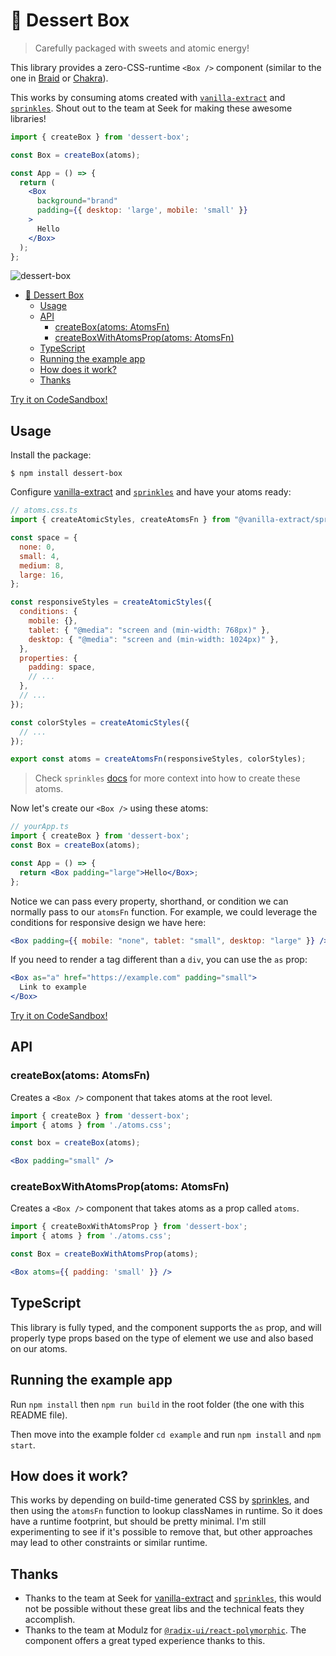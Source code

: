 # 🍰 Dessert Box

> Carefully packaged with sweets and atomic energy!

This library provides a zero-CSS-runtime `<Box />` component (similar to the one in [Braid](https://seek-oss.github.io/braid-design-system/components/Box) or [Chakra](https://chakra-ui.com/docs/layout/box)).

This works by consuming atoms created with [`vanilla-extract`](https://github.com/seek-oss/vanilla-extract) and [`sprinkles`](https://github.com/seek-oss/vanilla-extract/tree/master/packages/sprinkles). Shout out to the team at Seek for making these awesome libraries!

```jsx
import { createBox } from 'dessert-box';

const Box = createBox(atoms);

const App = () => {
  return (
    <Box
      background="brand"
      padding={{ desktop: 'large', mobile: 'small' }}
    >
      Hello
    </Box>
  );
};
```

![dessert-box](https://img.shields.io/bundlephobia/minzip/dessert-box.svg)

- [🍰 Dessert Box](#-dessert-box)
  - [Usage](#usage)
  - [API](#api)
    - [createBox(atoms: AtomsFn)](#createboxatoms-atomsfn)
    - [createBoxWithAtomsProp(atoms: AtomsFn)](#createboxwithatomspropatoms-atomsfn)
  - [TypeScript](#typescript)
  - [Running the example app](#running-the-example-app)
  - [How does it work?](#how-does-it-work)
  - [Thanks](#thanks)

[Try it on CodeSandbox!](https://codesandbox.io/s/dessert-box-demo-wxgy8?file=/src/App.tsx)

## Usage

Install the package:

```
$ npm install dessert-box
```

Configure [vanilla-extract](https://github.com/seek-oss/vanilla-extract) and [`sprinkles`](https://github.com/seek-oss/vanilla-extract/tree/master/packages/sprinkles) and have your atoms ready:

```js
// atoms.css.ts
import { createAtomicStyles, createAtomsFn } from "@vanilla-extract/sprinkles";

const space = {
  none: 0,
  small: 4,
  medium: 8,
  large: 16,
};

const responsiveStyles = createAtomicStyles({
  conditions: {
    mobile: {},
    tablet: { "@media": "screen and (min-width: 768px)" },
    desktop: { "@media": "screen and (min-width: 1024px)" },
  },
  properties: {
    padding: space,
    // ...
  },
  // ...
});

const colorStyles = createAtomicStyles({
  // ...
});

export const atoms = createAtomsFn(responsiveStyles, colorStyles);
```

> Check `sprinkles` [docs](https://github.com/seek-oss/vanilla-extract/tree/3360bdfc9220024e7ffa49b3b198b72743d4e264/packages/sprinkles#setup) for more context into how to create these atoms.

Now let's create our `<Box />` using these atoms:

```jsx
// yourApp.ts
import { createBox } from 'dessert-box';
const Box = createBox(atoms);

const App = () => {
  return <Box padding="large">Hello</Box>;
};
```

Notice we can pass every property, shorthand, or condition we can normally pass to our `atomsFn` function. For example, we could leverage the conditions for responsive design we have here:

```jsx
<Box padding={{ mobile: "none", tablet: "small", desktop: "large" }} />
```

If you need to render a tag different than a `div`, you can use the `as` prop:

```jsx
<Box as="a" href="https://example.com" padding="small">
  Link to example
</Box>
```

[Try it on CodeSandbox!](https://codesandbox.io/s/dessert-box-demo-wxgy8?file=/src/App.tsx)

## API

### createBox(atoms: AtomsFn)

Creates a `<Box />` component that takes atoms at the root level.

```jsx
import { createBox } from 'dessert-box';
import { atoms } from './atoms.css';

const box = createBox(atoms);

<Box padding="small" />
```

### createBoxWithAtomsProp(atoms: AtomsFn)

Creates a `<Box />` component that takes atoms as a prop called `atoms`.

```jsx
import { createBoxWithAtomsProp } from 'dessert-box';
import { atoms } from './atoms.css';

const Box = createBoxWithAtomsProp(atoms);

<Box atoms={{ padding: 'small' }} />
```

## TypeScript

This library is fully typed, and the component supports the `as` prop, and will properly type props based on the type of element we use and also based on our atoms.

## Running the example app

Run `npm install` then `npm run build` in the root folder (the one with this README file).

Then move into the example folder `cd example` and run `npm install` and `npm start`.

## How does it work?

This works by depending on build-time generated CSS by [sprinkles](https://github.com/seek-oss/vanilla-extract/tree/3360bdfc9220024e7ffa49b3b198b72743d4e264/packages/sprinkles), and then using the `atomsFn` function to lookup classNames in runtime. So it does have a runtime footprint, but should be pretty minimal. I'm still experimenting to see if it's possible to remove that, but other approaches may lead to other constraints or similar runtime.

## Thanks

- Thanks to the team at Seek for [vanilla-extract](https://github.com/seek-oss/vanilla-extract) and [`sprinkles`](https://github.com/seek-oss/vanilla-extract/tree/master/packages/sprinkles), this would not be possible without these great libs and the technical feats they accomplish.
- Thanks to the team at Modulz for [`@radix-ui/react-polymorphic`](https://radix-ui.com/primitives/docs/utilities/polymorphic). The component offers a great typed experience thanks to this.
